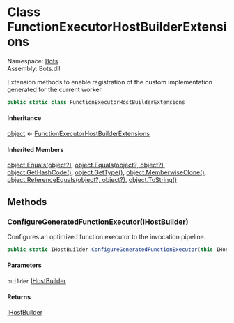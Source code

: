 # <a id="Bots_FunctionExecutorHostBuilderExtensions"></a> Class FunctionExecutorHostBuilderExtensions

Namespace: [Bots](Bots.md)  
Assembly: Bots.dll  

Extension methods to enable registration of the custom <xref href="Microsoft.Azure.Functions.Worker.Invocation.IFunctionExecutor" data-throw-if-not-resolved="false"></xref> implementation generated for the current worker.

```csharp
public static class FunctionExecutorHostBuilderExtensions
```

#### Inheritance

[object](https://learn.microsoft.com/dotnet/api/system.object) ← 
[FunctionExecutorHostBuilderExtensions](Bots.FunctionExecutorHostBuilderExtensions.md)

#### Inherited Members

[object.Equals\(object?\)](https://learn.microsoft.com/dotnet/api/system.object.equals\#system\-object\-equals\(system\-object\)), 
[object.Equals\(object?, object?\)](https://learn.microsoft.com/dotnet/api/system.object.equals\#system\-object\-equals\(system\-object\-system\-object\)), 
[object.GetHashCode\(\)](https://learn.microsoft.com/dotnet/api/system.object.gethashcode), 
[object.GetType\(\)](https://learn.microsoft.com/dotnet/api/system.object.gettype), 
[object.MemberwiseClone\(\)](https://learn.microsoft.com/dotnet/api/system.object.memberwiseclone), 
[object.ReferenceEquals\(object?, object?\)](https://learn.microsoft.com/dotnet/api/system.object.referenceequals), 
[object.ToString\(\)](https://learn.microsoft.com/dotnet/api/system.object.tostring)

## Methods

### <a id="Bots_FunctionExecutorHostBuilderExtensions_ConfigureGeneratedFunctionExecutor_Microsoft_Extensions_Hosting_IHostBuilder_"></a> ConfigureGeneratedFunctionExecutor\(IHostBuilder\)

Configures an optimized function executor to the invocation pipeline.

```csharp
public static IHostBuilder ConfigureGeneratedFunctionExecutor(this IHostBuilder builder)
```

#### Parameters

`builder` [IHostBuilder](https://learn.microsoft.com/dotnet/api/microsoft.extensions.hosting.ihostbuilder)

#### Returns

 [IHostBuilder](https://learn.microsoft.com/dotnet/api/microsoft.extensions.hosting.ihostbuilder)

